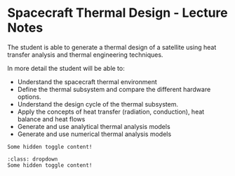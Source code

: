 # Spacecraft Thermal Design - Lecture Notes

The student is able to generate a thermal design of a satellite using heat transfer analysis and thermal engineering techniques.

In more detail the student will be able to:
- Understand the spacecraft thermal environment
- Define the thermal subsystem and compare the different hardware options.
- Understand the design cycle of the thermal subsystem.
- Apply the concepts of heat transfer (radiation, conduction), heat balance and heat flows
- Generate and use analytical thermal analysis models
- Generate and use numerical thermal analysis models

```{toggle}
Some hidden toggle content!
```

```{admonition} CLick to see result
:class: dropdown
Some hidden toggle content!
```


```{tableofcontents}
```
